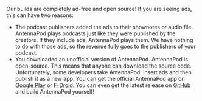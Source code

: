 Our builds are completely ad-free and open source! If you are seeing ads, this
can have two reasons:

- The podcast publishers added the ads to their shownotes or audio file.
AntennaPod plays podcasts just like they were published by the creators. If they
include ads, AntennaPod plays them. We have nothing to do with those ads, so the
revenue fully goes to the publishers of your podcast.
- You downloaded an unofficial version of AntennaPod. AntennaPod is open-source.
This means that anyone can download the source code. Unfortunately, some
developers take AntennaPod, insert ads and then publish it as a new app. You can
get the official AntennaPod app on [Google Play](https://play.google.com/store/apps/details?id=de.danoeh.antennapod)
or [F-Droid](https://f-droid.org/packages/de.danoeh.antennapod/). You can even
get the latest release on [GitHub](https://github.com/AntennaPod/AntennaPod/)
and build AntennaPod yourself!
